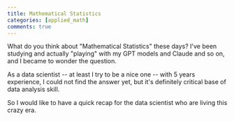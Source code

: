 ```yaml
---
title: Mathematical Statistics
categories: [applied_math]
comments: true
---
```


What do you think about "Mathematical Statistics" these days? I've been studying and actually "playing" with my GPT models and Claude and so on,
and I became to wonder the question.

As a data scientist -- at least I try to be a nice one -- with 5 years experience, I could not find the answer yet, but it's definitely critical base of data analysis skill.

So I would like to have a quick recap for the data scientist who are living this crazy era.



